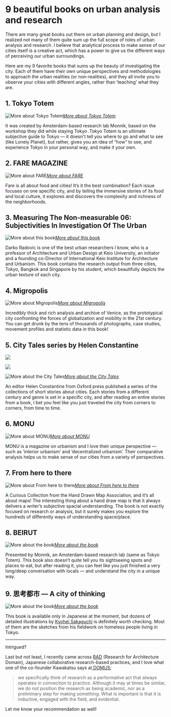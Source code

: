 
# 9 beautiful books on urban analysis and research

There are many great books out there on urban planning and design, but I realized not many of them quite sum up the full scope of roles of urban analysis and research. I believe that analytical process to make sense of our cities itself is a creative act, which has a power to give us the different ways of perceiving our urban surroundings.

Here are my 9 favorite books that sums up the beauty of investigating the city. Each of them have their own unique perspectives and methodologies to approach the urban realities (or non-realities), and they all invite you to observe your cities with different angles, rather than ‘teaching’ what they are.

## 1. Tokyo Totem

![[More about Tokyo Totem](https://www.amazon.com/Tokyo-Totem-Guide-English-Japanese/dp/4904894286/ref=sr_1_1?ie=UTF8&qid=1526722018&sr=8-1&keywords=tokyo+totem)](https://cdn-images-1.medium.com/max/2000/1*6q2Ooe_1RXRFa6slIUnvxQ.png)*[More about Tokyo Totem](https://www.amazon.com/Tokyo-Totem-Guide-English-Japanese/dp/4904894286/ref=sr_1_1?ie=UTF8&qid=1526722018&sr=8-1&keywords=tokyo+totem)*

It was created by Amsterdam-based research lab Monnik, based on the workshop they did while staying Tokyo .Tokyo Totem is an ultimate subjective guide to Tokyo — it doesn't tell you where to go and what to see (like Lonely Planet), but rather, gives you an idea of “how” to see, and experience Tokyo in your personal way, and make it your own.

## 2. FARE MAGAZINE

![[More about FARE](https://www.faremag.com/)](https://cdn-images-1.medium.com/max/2000/1*lDN4SLFFG-WD2rXkuNRdIg.png)*[More about FARE](https://www.faremag.com/)*

Fare is all about food and cities! It’s it the best combination? Each issue focuses on one specific city, and by telling the immersive stories of its food and local culture, it explores and discovers the complexity and richness of the neighborhoods.

## 3. Measuring The Non-measurable 06: Subjectivities In Investigation Of The Urban

![[More about this book](https://www.amazon.co.jp/Subjectivities-Investigation-Urban-%E9%83%BD%E5%B8%82%E3%81%AE%E6%8E%A2%E6%B1%82%E3%81%AB%E3%81%8A%E3%81%91%E3%82%8B%E4%B8%BB%E8%A6%B3%E6%80%A7%E3%80%9C%E5%8F%AB%E3%81%B3%E3%81%A8%E5%BD%B1%E3%81%A8%E9%8F%A1%E5%83%8F-Non-Measurable/dp/4904894162/ref=sr_1_1?ie=UTF8&qid=1526722331&sr=8-1&keywords=Measuring+The+Non-measurable+06%3A+Subjectivities+In+Investigation+Of+The%C2%A0Urban)](https://cdn-images-1.medium.com/max/3200/1*jGYG-qwx7aPsMm2xfTiATQ.png)*[More about this book](https://www.amazon.co.jp/Subjectivities-Investigation-Urban-%E9%83%BD%E5%B8%82%E3%81%AE%E6%8E%A2%E6%B1%82%E3%81%AB%E3%81%8A%E3%81%91%E3%82%8B%E4%B8%BB%E8%A6%B3%E6%80%A7%E3%80%9C%E5%8F%AB%E3%81%B3%E3%81%A8%E5%BD%B1%E3%81%A8%E9%8F%A1%E5%83%8F-Non-Measurable/dp/4904894162/ref=sr_1_1?ie=UTF8&qid=1526722331&sr=8-1&keywords=Measuring+The+Non-measurable+06%3A+Subjectivities+In+Investigation+Of+The%C2%A0Urban)*

Darko Radovic is one of the best urban researchers I know, who is a professor of Architecture and Urban Design at Keio University, an initiator and a founding co-Director of International Keio Institute for Architecture and Urbanism. This book contains the research output from three cities, Tokyo, Bangkok and Singapore by his student, which beautifully depicts the urban texture of each city.

## 4. Migropolis

![[More about Migropolis](http://cargocollective.com/monnik/Beyroutes)](https://cdn-images-1.medium.com/max/2000/1*Y1f65WmHej5VJcKeYJOeww.png)*[More about Migropolis](http://cargocollective.com/monnik/Beyroutes)*

Incredibly thick and rich analysis and archive of Venice, as the prototypical city confronting the forces of globalization and mobility in the 21st century. You can get drunk by the tens of thousands of photographs, case studies, movement profiles and statistic data in this book!

## 5. City Tales series by Helen Constantine

![](https://cdn-images-1.medium.com/max/2000/1*9k7d4ddSh-NLF_0zqZWYZQ.png)

![](https://cdn-images-1.medium.com/max/2000/1*OWe2PWHrv5Lb90CXfRZVlg.png)

![[More about the City Tales](https://global.oup.com/academic/content/series/c/city-tales-cta/?cc=us&lang=en&)](https://cdn-images-1.medium.com/max/2000/1*u-DkkUtRQ5V58TOK9qkLhA.png)*[More about the City Tales](https://global.oup.com/academic/content/series/c/city-tales-cta/?cc=us&lang=en&)*

An editor Helen Constantine from Oxford press published a series of the collections of short stories about cities. Each stories from a different century and genre is set in a specific city, and after reading an entire stories from a book, I bet you feel like you just traveled the city from corners to corners, from time to time.

## 6. MONU

![[More about MONU](http://www.monu-magazine.com/issues.htm)](https://cdn-images-1.medium.com/max/2000/1*24Xl5-u2fRGMcD08OQ-x_Q.png)*[More about MONU](http://www.monu-magazine.com/issues.htm)*

MONU is a magazine on urbanism and I love their unique perspective — such as ‘interior urbanism’ and ‘decentralized urbanism’. Their comparative analysis helps us to make sense of our cities from a variety of perspectives.

## 7. From here to there

![[More about From here to there](https://www.amazon.com/Here-There-Curious-Collection-Association/dp/1568988826)](https://cdn-images-1.medium.com/max/2000/1*0IHAhcdmXyRhmvWex3GDHg.png)*[More about From here to there](https://www.amazon.com/Here-There-Curious-Collection-Association/dp/1568988826)*

A Curious Collection from the Hand Drawn Map Association, and it’s all about maps! The interesting thing about a hand draw map is that it always delivers a writer’s subjective spacial understanding. The book is not exactly focused on research or analysis, but it surely makes you explore the hundreds of differently ways of understanding space/place.

## 8. BEIRUT

![[More about the book](http://www.monnik.org/tag/beirut/)](https://cdn-images-1.medium.com/max/2000/1*frKSDgnIB8igXAj9SPcHpg.png)*[More about the book](http://www.monnik.org/tag/beirut/)*

Presented by Monnik, an Amsterdam-based research lab (same as Tokyo Totem). This book also doesn’t quite tell you its sightseeing spots and places to eat, but after reading it, you can feel like you just finished a very long/deep conversation with locals — and understand the city in a unique way.

## 9. 思考都市 — A city of thinking

![[More about the book](https://www.amazon.com/%E6%80%9D%E8%80%83%E9%83%BD%E5%B8%82-%E5%9D%82%E5%8F%A3%E6%81%AD%E5%B9%B3-Drawings-1999-2012/dp/4528010569/ref=sr_1_1?ie=UTF8&qid=1526723236&sr=8-1&keywords=%E6%80%9D%E8%80%83%E9%83%BD%E5%B8%82)](https://cdn-images-1.medium.com/max/2000/1*u4kFd1iFUbOVD_zPNq-S2A.png)*[More about the book](https://www.amazon.com/%E6%80%9D%E8%80%83%E9%83%BD%E5%B8%82-%E5%9D%82%E5%8F%A3%E6%81%AD%E5%B9%B3-Drawings-1999-2012/dp/4528010569/ref=sr_1_1?ie=UTF8&qid=1526723236&sr=8-1&keywords=%E6%80%9D%E8%80%83%E9%83%BD%E5%B8%82)*

This book is available only in Japanese at the moment, but dozens of detailed illustrations by [Kyohei Sakaguchi](https://en.wikipedia.org/wiki/Kyohei_Sakaguchi) is definitely worth checking. Most of them are the sketches from his fieldwork on homeless people living in Tokyo.

***************

Intrigued?

Last but not least, I recently came across [RAD](http://radlab.info/) (Research for Architecture Domain), Japanese collaborative research-based practices, and I love what one of the co-founder Kawakatsu says at[ DOMUS](https://www.domusweb.it/en/architecture/2012/11/07/studio-visit-02-research-for-architecture-domain.html);
> we specifically think of research as a performative act that always operates in connection to practice. Although it may at times be similar, we do not position the research as being academic, nor as a preliminary step for making something. What is important is that it is inductive, engaged with the field, and evidential.

Let me know your recommendation as well!
